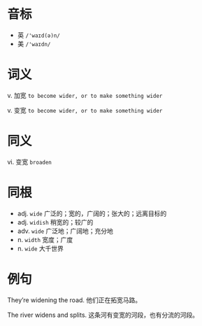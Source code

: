 # 音标

- 英 `/'waɪd(ə)n/`
- 美 `/'waɪdn/`

# 词义

v. 加宽
`to become wider, or to make something wider`

v. 变宽
`to become wider, or to make something wider`

# 同义

vi. 变宽
`broaden`

# 同根

- adj. `wide` 广泛的；宽的，广阔的；张大的；远离目标的
- adj. `widish` 稍宽的；较广的
- adv. `wide` 广泛地；广阔地；充分地
- n. `width` 宽度；广度
- n. `wide` 大千世界

# 例句

They’re widening the road.
他们正在拓宽马路。

The river widens and splits.
这条河有变宽的河段，也有分流的河段。


